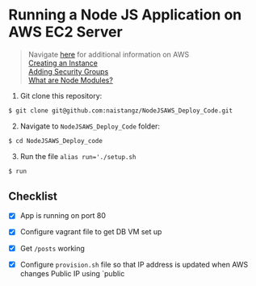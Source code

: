 # Running a Node JS Application on AWS EC2 Server 

> Navigate [here](https://github.com/naistangz/Technical_Training/blob/master/docs/Week8_CloudServices/aws.md) for additional information on AWS\
> [Creating an Instance](ec2Instance.md)\
> [Adding Security Groups](ec2Instance.md)\
> [What are Node Modules?](node_modules.md)

1. Git clone this repository:
```bash
$ git clone git@github.com:naistangz/NodeJSAWS_Deploy_Code.git
```

2. Navigate to `NodeJSAWS_Deploy_Code` folder:
```bash
$ cd NodeJSAWS_Deploy_code
```

3. Run the file `alias run='./setup.sh`
```bash
$ run
```

## Checklist 
 -[x] App is running on port 80
 -[x] Configure vagrant file to get DB VM set up
 -[x] Get `/posts` working 
 -[x] Configure `provision.sh` file so that IP address is updated when AWS changes Public IP using `public
 